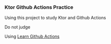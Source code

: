 ### Ktor Github Actions Practice

Using this project to study Ktor and Github Actions

Do not judge

Using [Learn Github Actions](https://docs.github.com/en/actions/learn-github-actions)
